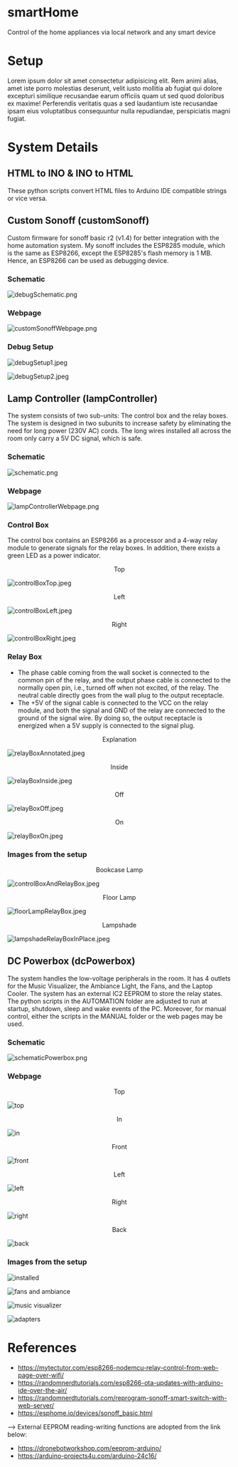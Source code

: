 # smartHome
Control of the home appliances via local network and any smart device

# Setup
Lorem ipsum dolor sit amet consectetur adipisicing elit. Rem animi alias, amet iste porro molestias deserunt, velit iusto mollitia ab fugiat qui dolore excepturi similique recusandae earum officiis quam ut sed quod doloribus ex maxime! Perferendis veritatis quas a sed laudantium iste recusandae ipsam eius voluptatibus consequuntur nulla repudiandae, perspiciatis magni fugiat.  

# System Details
## HTML to INO & INO to HTML
These python scripts convert HTML files to Arduino IDE compatible strings or vice versa.

## Custom Sonoff (customSonoff)
Custom firmware for sonoff basic r2 (v1.4) for better integration with the home automation system. My sonoff includes the ESP8285 module, which is the same as ESP8266, except the ESP8285's flash memory is 1 MB. Hence, an ESP8266 can be used as debugging device.

### Schematic

![debugSchematic.png](./customSonoff/debugSchematic.png)

### Webpage

![customSonoffWebpage.png](./customSonoff/customSonoffWebpage.png)


### Debug Setup
![debugSetup1.jpeg](./customSonoff/debugSetup1.jpeg)

![debugSetup2.jpeg](./customSonoff/debugSetup2.jpeg)

## Lamp Controller (lampController)
The system consists of two sub-units: The control box and the relay boxes. The system is designed in two subunits to increase safety by eliminating the need for long power (230V AC) cords. The long wires installed all across the room only carry a 5V DC signal, which is safe.

### Schematic

![schematic.png](./lampController/schematic.png)

### Webpage

![lampControllerWebpage.png](./lampController/lampControllerWebpage.png)

### Control Box
The control box contains an ESP8266 as a processor and a 4-way relay module to generate signals for the relay boxes. In addition, there exists a green LED as a power indicator.

<p align="center">Top</p>

![controlBoxTop.jpeg](./lampController/images/controlBoxTop.jpeg)

<p align="center">Left</p>

![controlBoxLeft.jpeg](./lampController/images/controlBoxLeft.jpeg)

<p align="center">Right</p>

![controlBoxRight.jpeg](./lampController/images/controlBoxRight.jpeg)


### Relay Box
- The phase cable coming from the wall socket is connected to the common pin of the relay, and the output phase cable is connected to the normally open pin, i.e., turned off when not excited, of the relay. The neutral cable directly goes from the wall plug to the output receptacle.
- The +5V of the signal cable is connected to the VCC on the relay module, and both the signal and GND of the relay are connected to the ground of the signal wire. 
By doing so, the output receptacle is energized when a 5V supply is connected to the signal plug.
 
<p align="center">Explanation</p>

![relayBoxAnnotated.jpeg](./lampController/images/relayBoxAnnotated.jpeg)

<p align="center">Inside</p>

![relayBoxInside.jpeg](./lampController/images/relayBoxInside.jpeg)

<p align="center">Off</p>

![relayBoxOff.jpeg](./lampController/images/relayBoxOff.jpeg)

<p align="center">On</p>

![relayBoxOn.jpeg](./lampController/images/relayBoxOn.jpeg)

### Images from the setup

<p align="center">Bookcase Lamp</p>

![controlBoxAndRelayBox.jpeg](./lampController/images/controlBoxAndRelayBox.jpeg)

<p align="center">Floor Lamp</p>

![floorLampRelayBox.jpeg](./lampController/images/floorLampRelayBox.jpeg)

<p align="center">Lampshade</p>

![lampshadeRelayBoxInPlace.jpeg](./lampController/images/lampshadeRelayBoxInPlace.jpeg)

## DC Powerbox (dcPowerbox)
The system handles the low-voltage peripherals in the room. It has 4 outlets for the Music Visualizer, the Ambiance Light, the Fans, and the Laptop Cooler. The system has an external IC2 EEPROM to store the relay states. The python scripts in the AUTOMATION folder are adjusted to run at startup, shutdown, sleep and wake events of the PC. Moreover, for manual control, either the scripts in the MANUAL folder or the web pages may be used.

### Schematic

![schematicPowerbox.png](./dcPowerbox/schematicPowerbox.png)

### Webpage

<p align="center">Top</p>

![top](./dcPowerbox/images/top.jpeg)

<p align="center">In</p>

![in](./dcPowerbox/images/in.jpeg)

<p align="center">Front</p>

![front](./dcPowerbox/images/front.jpeg)

<p align="center">Left</p>

![left](./dcPowerbox/images/left.jpeg)

<p align="center">Right</p>

![right](./dcPowerbox/images/right.jpeg)

<p align="center">Back</p>

![back](./dcPowerbox/images/back.jpeg)


### Images from the setup

![installed](./dcPowerbox/images/powerboxInstalled.jpeg)

![fans and ambiance](./dcPowerbox/images/fansAndAmbiance.jpeg)

![music visualizer](./dcPowerbox/images/musicVisualizer.jpeg)

![adapters](./dcPowerbox/images/adapters.jpeg)

# References
 - https://mytectutor.com/esp8266-nodemcu-relay-control-from-web-page-over-wifi/
 - https://randomnerdtutorials.com/esp8266-ota-updates-with-arduino-ide-over-the-air/
 - https://randomnerdtutorials.com/reprogram-sonoff-smart-switch-with-web-server/
 - https://esphome.io/devices/sonoff_basic.html

 --> External EEPROM reading-writing functions are adopted from the link below:
 - https://dronebotworkshop.com/eeprom-arduino/
 - https://arduino-projects4u.com/arduino-24c16/
